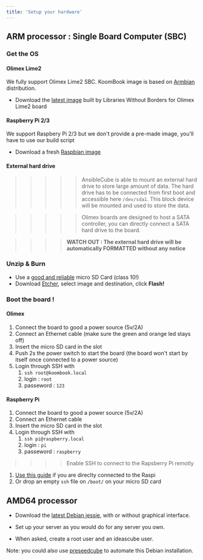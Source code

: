 ```yaml
---
title: 'Setup your hardware'
---
```


## ARM processor : Single Board Computer (SBC)

### Get the OS

#### Olimex Lime2

We fully support Olimex Lime2 SBC. KoomBook image is based on [Armbian](https://www.armbian.com/) distribution.

* Download the [latest image](http://filer.bsf-intranet.org/KoomBook_DIY_5.41_Lime2_Debian_jessie_next_4.14.21.7z) built by Libraries Without Borders for Olimex Lime2 board

#### Raspberry Pi 2/3
We support Raspbery Pi 2/3 but we don't provide a pre-made image, you'll have to use our build script

* Download a fresh [Raspbian image](https://www.raspberrypi.org/downloads/raspbian/)

#### External hard drive

>>>>> AnsibleCube is able to mount an external hard drive to store large amount of data. The hard drive has to be connected from first boot and accessible here `/dev/sda1`. This block device will be mounted and used to store the data.

>>>>> Olimex boards are designed to host a SATA controller, you can directly connect a SATA hard drive to the board.

>>>> **WATCH OUT : The external hard drive will be automatically FORMATTED without any notice**

### Unzip & Burn

* Use a [good and reliable](https://docs.armbian.com/User-Guide_Getting-Started/#how-to-prepare-a-sd-card) micro SD Card \(class 10!\)
* Download [Etcher](https://etcher.io/), select image and destination, click **Flash!**

### Boot the board !

#### Olimex

1. Connect the board to good a power source (5v/2A)
2. Connect an Ethernet cable (make sure the green and orange led stays off)
3. Insert the micro SD card in the slot
4. Push 2s the power switch to start the board (the board won't start by itself once connected to a power source)
5. Login through SSH with 
   1. `ssh root@koombook.local`
   2. login : `root` 
   3. passeword : `123`
#### Raspberry Pi

1. Connect the board to good a power source (5v/2A)
2. Connect an Ethernet cable
3. Insert the micro SD card in the slot
4. Login through SSH with 
   1. `ssh pi@raspberry.local`
   2. login : `pi`
   3. passeword : `raspberry`

> > > > Enable SSH to connect to the Rapsberry Pi remotly
1. [Use this guide](https://www.raspberrypi.org/documentation/remote-access/ssh/) if you are direclty connected to the Raspi
2. Or drop an empty `ssh` file on `/boot/` on your micro SD card

## AMD64 processor

* Download the [latest Debian jessie](http://cdimage.debian.org/debian-cd/current-live/amd64/iso-hybrid/debian-live-8.5.0-amd64-lxde-desktop.iso), with or without graphical interface.

* Set up your server as you would do for any server you own.

* When asked, create a root user and an ideascube user.

Note: you could also use [preseedcube](https://github.com/ideascube/preseedcube) to automate this Debian installation.


